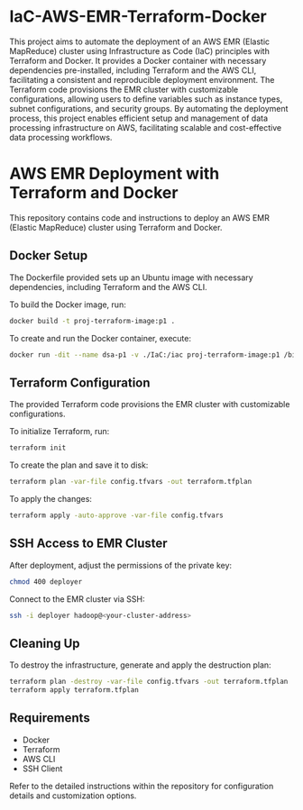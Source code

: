 # IaC-AWS-EMR-Terraform-Docker
This project aims to automate the deployment of an AWS EMR (Elastic MapReduce) cluster using Infrastructure as Code (IaC) principles with Terraform and Docker. It provides a Docker container with necessary dependencies pre-installed, including Terraform and the AWS CLI, facilitating a consistent and reproducible deployment environment. The Terraform code provisions the EMR cluster with customizable configurations, allowing users to define variables such as instance types, subnet configurations, and security groups. By automating the deployment process, this project enables efficient setup and management of data processing infrastructure on AWS, facilitating scalable and cost-effective data processing workflows.

# AWS EMR Deployment with Terraform and Docker

This repository contains code and instructions to deploy an AWS EMR (Elastic MapReduce) cluster using Terraform and Docker.

## Docker Setup

The Dockerfile provided sets up an Ubuntu image with necessary dependencies, including Terraform and the AWS CLI.

To build the Docker image, run:

```bash
docker build -t proj-terraform-image:p1 .
```

To create and run the Docker container, execute:

```bash
docker run -dit --name dsa-p1 -v ./IaC:/iac proj-terraform-image:p1 /bin/bash
```

## Terraform Configuration

The provided Terraform code provisions the EMR cluster with customizable configurations.

To initialize Terraform, run:

```bash
terraform init
```

To create the plan and save it to disk:

```bash
terraform plan -var-file config.tfvars -out terraform.tfplan
```

To apply the changes:

```bash
terraform apply -auto-approve -var-file config.tfvars
```

## SSH Access to EMR Cluster

After deployment, adjust the permissions of the private key:

```bash
chmod 400 deployer
```

Connect to the EMR cluster via SSH:

```bash
ssh -i deployer hadoop@<your-cluster-address>
```

## Cleaning Up

To destroy the infrastructure, generate and apply the destruction plan:

```bash
terraform plan -destroy -var-file config.tfvars -out terraform.tfplan
terraform apply terraform.tfplan
```

## Requirements

- Docker
- Terraform
- AWS CLI
- SSH Client

Refer to the detailed instructions within the repository for configuration details and customization options.
